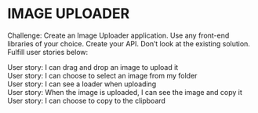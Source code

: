 # IMAGE UPLOADER

Challenge: Create an Image Uploader application. Use any front-end libraries of your choice. Create your API. Don’t look at the existing solution. Fulfill user stories below:

User story: I can drag and drop an image to upload it  
User story: I can choose to select an image from my folder  
User story: I can see a loader when uploading  
User story: When the image is uploaded, I can see the image and copy it  
User story: I can choose to copy to the clipboard
